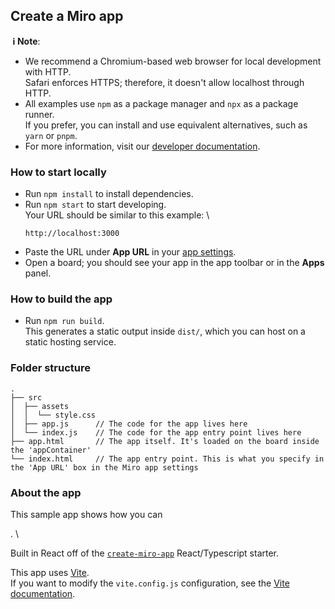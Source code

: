 ## Create a Miro app

**&nbsp;ℹ&nbsp;Note**:

-   We recommend a Chromium-based web browser for local development with HTTP. \
    Safari enforces HTTPS; therefore, it doesn't allow localhost through HTTP.
-   All examples use `npm` as a package manager and `npx` as a package runner. \
    If you prefer, you can install and use equivalent alternatives, such as `yarn`
    or `pnpm`.
-   For more information, visit our
    [developer documentation](https://developers.miro.com).

### How to start locally

-   Run `npm install` to install dependencies.
-   Run `npm start` to start developing. \
    Your URL should be similar to this example: \
    ```
    http://localhost:3000
    ```
-   Paste the URL under **App URL** in your
    [app settings](https://developers.miro.com/docs/build-your-first-hello-world-app#step-3-create-your-app-in-miro).
-   Open a board; you should see your app in the app toolbar or in the **Apps**
    panel.

### How to build the app

-   Run `npm run build`. \
    This generates a static output inside `dist/`, which you can host on a static hosting
    service.

### Folder structure

<!-- The following tree structure is just an example -->

```
.
├── src
│  ├── assets
│  │  └── style.css
│  ├── app.js      // The code for the app lives here
│  └── index.js    // The code for the app entry point lives here
├── app.html       // The app itself. It's loaded on the board inside the 'appContainer'
└── index.html     // The app entry point. This is what you specify in the 'App URL' box in the Miro app settings
```

### About the app

This sample app shows how you can

<!-- describe shortly the purpose of the sample app -->. \

Built in React off of the [`create-miro-app`](https://www.npmjs.com/package/create-miro-app)
React/Typescript starter.

This app uses [Vite](https://vitejs.dev/). \
If you want to modify the `vite.config.js` configuration, see the [Vite documentation](https://vitejs.dev/guide/).
